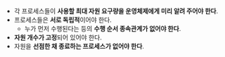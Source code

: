 - 각 프로세스들이 **사용할 최대 자원 요구량을 운영체제에게 미리 알려 주어야 한다**.
- 프로세스들은 **서로 독립적**이어야 한다.
	- 누가 먼저 수행된다는 등의 **수행 순서 종속관계가 없어야 한다**.
- **자원 개수가 고정**되어 있어야 한다.
- 자원을 **선점한 채 종료하는 프로세스가 없어야 한다**.